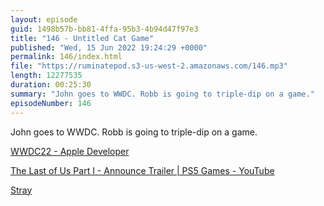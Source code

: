 ```yaml
---
layout: episode
guid: 1498b57b-bb81-4ffa-95b3-4b94d47f97e3
title: "146 - Untitled Cat Game"
published: "Wed, 15 Jun 2022 19:24:29 +0000"
permalink: 146/index.html
file: "https://ruminatepod.s3-us-west-2.amazonaws.com/146.mp3"
length: 12277535
duration: 00:25:30
summary: "John goes to WWDC. Robb is going to triple-dip on a game."
episodeNumber: 146
---
```


John goes to WWDC. Robb is going to triple-dip on a game.

[WWDC22 - Apple Developer](https://developer.apple.com/wwdc22/)

[The Last of Us Part I - Announce Trailer | PS5 Games - YouTube](https://www.youtube.com/watch?v=WxjeV10H1F0)

[Stray](https://stray.game/)
